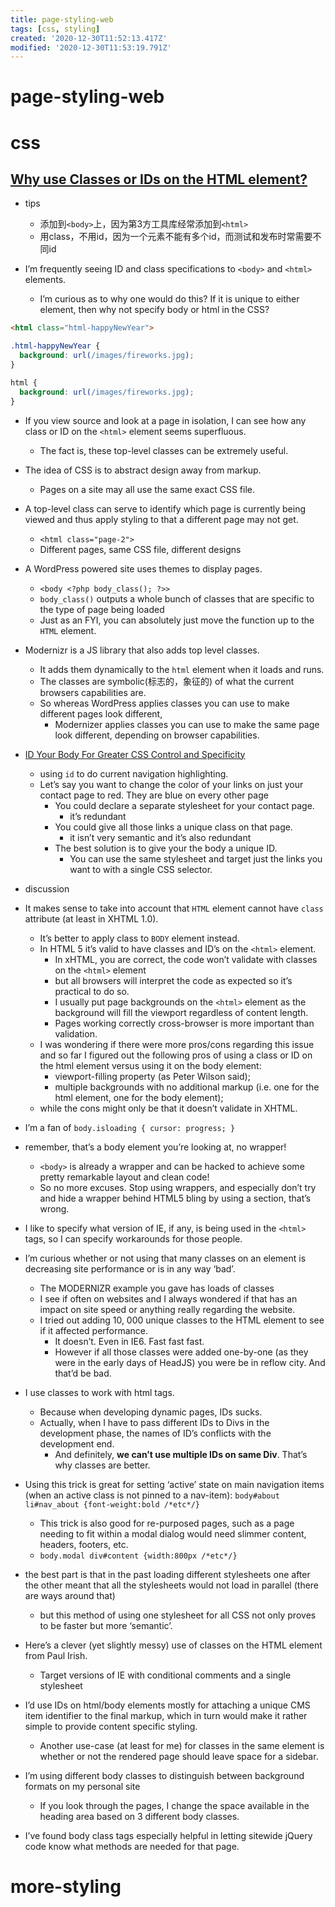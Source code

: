 ```yaml
---
title: page-styling-web
tags: [css, styling]
created: '2020-12-30T11:52:13.417Z'
modified: '2020-12-30T11:53:19.791Z'
---
```


# page-styling-web

# css

## [Why use Classes or IDs on the HTML element?](https://css-tricks.com/why-use-classes-or-ids-on-the-html-element/)

- tips
  - 添加到`<body>`上，因为第3方工具库经常添加到`<html>`
  - 用class，不用id，因为一个元素不能有多个id，而测试和发布时常需要不同id

- I’m frequently seeing ID and class specifications to `<body>` and `<html>` elements. 
  - I’m curious as to why one would do this? If it is unique to either element, then why not specify body or html in the CSS?

``` HTML
<html class="html-happyNewYear">
```

``` CSS
.html-happyNewYear {
  background: url(/images/fireworks.jpg);
}

html {
  background: url(/images/fireworks.jpg);
}
```

- If you view source and look at a page in isolation, I can see how any class or ID on the `<html>` element seems superfluous. 
  - The fact is, these top-level classes can be extremely useful. 

- The idea of CSS is to abstract design away from markup. 
  - Pages on a site may all use the same exact CSS file. 
- A top-level class can serve to identify which page is currently being viewed and thus apply styling to that a different page may not get.
  - `<html class="page-2">`
  - Different pages, same CSS file, different designs

- A WordPress powered site uses themes to display pages.
  - `<body <?php body_class(); ?>>`
  - `body_class()` outputs a whole bunch of classes that are specific to the type of page being loaded
  - Just as an FYI, you can absolutely just move the function up to the `HTML` element.

- Modernizr is a JS library that also adds top level classes. 
  - It adds them dynamically to the `html` element when it loads and runs. 
  - The classes are symbolic(标志的，象征的) of what the current browsers capabilities are. 
  - So whereas WordPress applies classes you can use to make different pages look different, 
    - Modernizer applies classes you can use to make the same page look different, depending on browser capabilities.

- [ID Your Body For Greater CSS Control and Specificity](https://css-tricks.com/id-your-body-for-greater-css-control-and-specificity/)
  - using `id` to do current navigation highlighting. 
  - Let’s say you want to change the color of your links on just your contact page to red. They are blue on every other page
    - You could declare a separate stylesheet for your contact page. 
      - it’s redundant
    - You could give all those links a unique class on that page. 
      - it isn’t very semantic and it’s also redundant
    - The best solution is to give your the body a unique ID. 
      - You can use the same stylesheet and target just the links you want to with a single CSS selector.

- discussion

- It makes sense to take into account that `HTML` element cannot have `class` attribute (at least in XHTML 1.0). 
  - It’s better to apply class to `BODY` element instead.
  - In HTML 5 it’s valid to have classes and ID’s on the `<html>` element.
    - In xHTML, you are correct, the code won’t validate with classes on the `<html>` element 
    - but all browsers will interpret the code as expected so it’s practical to do so.
    - I usually put page backgrounds on the `<html>` element as the background will fill the viewport regardless of content length. 
    - Pages working correctly cross-browser is more important than validation.
  - I was wondering if there were more pros/cons regarding this issue and so far I figured out the following pros of using a class or ID on the html element versus using it on the body element:
    - viewport-filling property (as Peter Wilson said);
    - multiple backgrounds with no additional markup (i.e. one for the html element, one for the body element);
  - while the cons might only be that it doesn’t validate in XHTML.

- I’m a fan of `body.isloading { cursor: progress; }`
- remember, that’s a body element you’re looking at, no wrapper! 
  - `<body>` is already a wrapper and can be hacked to achieve some pretty remarkable layout and clean code!
  - So no more excuses. Stop using wrappers, and especially don’t try and hide a wrapper behind HTML5 bling by using a section, that’s wrong.
- I like to specify what version of IE, if any, is being used in the `<html>` tags, so I can specify workarounds for those people.
- I’m curious whether or not using that many classes on an element is decreasing site performance or is in any way ‘bad’.
  - The MODERNIZR example you gave has loads of classes
  - I see if often on websites and I always wondered if that has an impact on site speed or anything really regarding the website.
  - I tried out adding 10, 000 unique classes to the HTML element to see if it affected performance. 
    - It doesn’t. Even in IE6. Fast fast fast.
    - However if all those classes were added one-by-one (as they were in the early days of HeadJS) you were be in reflow city. And that’d be bad.
- I use classes to work with html tags. 
  - Because when developing dynamic pages, IDs sucks.
  - Actually, when I have to pass different IDs to Divs in the development phase, the names of ID’s conflicts with the development end. 
    - And definitely, **we can’t use multiple IDs on same Div**. That’s why classes are better.
- Using this trick is great for setting ‘active’ state on main navigation items (when an active class is not pinned to a nav-item): `body#about li#nav_about {font-weight:bold /*etc*/}`
  - This trick is also good for re-purposed pages, such as a page needing to fit within a modal dialog would need slimmer content, headers, footers, etc.
  - `body.modal div#content {width:800px /*etc*/}`
- the best part is that in the past loading different stylesheets one after the other meant that all the stylesheets would not load in parallel (there are ways around that) 
  - but this method of using one stylesheet for all CSS not only proves to be faster but more ‘semantic’.
- Here’s a clever (yet slightly messy) use of classes on the HTML element from Paul Irish. 
  - Target versions of IE with conditional comments and a single stylesheet
- I’d use IDs on html/body elements mostly for attaching a unique CMS item identifier to the final markup, which in turn would make it rather simple to provide content specific styling.
  - Another use-case (at least for me) for classes in the same element is whether or not the rendered page should leave space for a sidebar.
- I’m using different body classes to distinguish between background formats on my personal site
  - If you look through the pages, I change the space available in the heading area based on 3 different body classes.
- I’ve found body class tags especially helpful in letting sitewide jQuery code know what methods are needed for that page.

# more-styling
